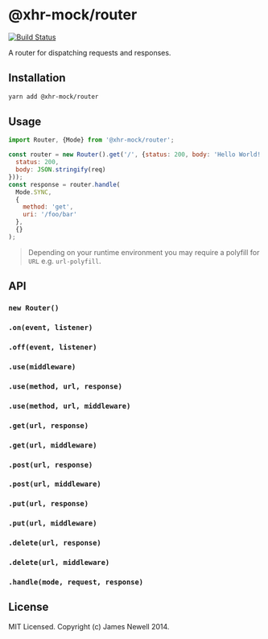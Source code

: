 # @xhr-mock/router

[![Build Status](https://travis-ci.org/jameslnewell/xhr-mock.svg?branch=master)](https://travis-ci.org/jameslnewell/xhr-mock)

A router for dispatching requests and responses.

## Installation

```bash
yarn add @xhr-mock/router
```

## Usage

```js
import Router, {Mode} from '@xhr-mock/router';

const router = new Router().get('/', {status: 200, body: 'Hello World!'}).use(req => ({
  status: 200,
  body: JSON.stringify(req)
}));
const response = router.handle(
  Mode.SYNC,
  {
    method: 'get',
    uri: '/foo/bar'
  },
  {}
);
```

> Depending on your runtime environment you may require a polyfill for `URL` e.g. `url-polyfill`.

## API

### `new Router()`

### `.on(event, listener)`

### `.off(event, listener)`

### `.use(middleware)`

### `.use(method, url, response)`

### `.use(method, url, middleware)`

### `.get(url, response)`

### `.get(url, middleware)`

### `.post(url, response)`

### `.post(url, middleware)`

### `.put(url, response)`

### `.put(url, middleware)`

### `.delete(url, response)`

### `.delete(url, middleware)`

### `.handle(mode, request, response)`

## License

MIT Licensed. Copyright (c) James Newell 2014.
